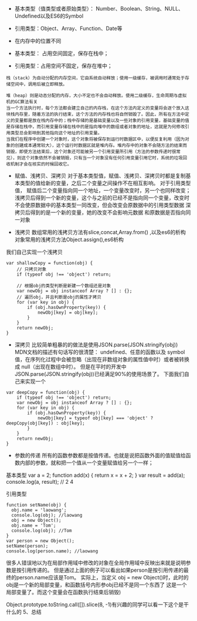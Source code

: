 - 基本类型（值类型或者原始类型）： Number、Boolean、String、NULL、Undefined以及ES6的Symbol

- 引用类型：Object、Array、Function、Date等

- 在内存中的位置不同

- 基本类型： 占用空间固定，保存在栈中；

- 引用类型：占用空间不固定，保存在堆中；

```
栈（stack）为自动分配的内存空间，它由系统自动释放；使用一级缓存，被调用时通常处于存储空间中，调用后被立即释放。

堆（heap）则是动态分配的内存，大小不定也不会自动释放。使用二级缓存，生命周期与虚拟机的GC算法有关
当一个方法执行时，每个方法都会建立自己的内存栈，在这个方法内定义的变量将会逐个放入这块栈内存里，随着方法的执行结束，这个方法的内存栈也将自然销毁了。因此，所有在方法中定义的变量都是放在栈内存中的；栈中存储的是基础变量以及一些对象的引用变量，基础变量的值是存储在栈中，而引用变量存储在栈中的是指向堆中的数组或者对象的地址，这就是为何修改引用类型总会影响到其他指向这个地址的引用变量。
当我们在程序中创建一个对象时，这个对象将被保存到运行时数据区中，以便反复利用（因为对象的创建成本通常较大），这个运行时数据区就是堆内存。堆内存中的对象不会随方法的结束而销毁，即使方法结束后，这个对象还可能被另一个引用变量所引用（方法的参数传递时很常见），则这个对象依然不会被销毁，只有当一个对象没有任何引用变量引用它时，系统的垃圾回收机制才会在核实的时候回收它。
```

- 赋值、浅拷贝、深拷贝
对于基本类型值，赋值、浅拷贝、深拷贝时都是复制基本类型的值给新的变量，之后二个变量之间操作不在相互影响。
对于引用类型值，
赋值后二个变量指向同一个地址，一个变量改变时，另一个也同样改变；
浅拷贝后得到一个新的变量，这个与之前的已经不是指向同一个变量，改变时不会使原数据中的基本类型一同改变，但会改变会原数据中的引用类型数据
深拷贝后得到的是一个新的变量，她的改变不会影响元数据
和原数据是否指向同一对象

- 浅拷贝
数组常用的浅拷贝方法有slice,concat,Array.from() ,以及es6的析构
对象常用的浅拷贝方法Object.assign(),es6析构

我们自己实现一个浅拷贝

```
var shallowCopy = function(obj) {
    // 只拷贝对象
    if (typeof obj !== 'object') return;

    // 根据obj的类型判断是新建一个数组还是对象
    var newObj = obj instanceof Array ? [] : {};
    // 遍历obj，并且判断是obj的属性才拷贝
    for (var key in obj) {
        if (obj.hasOwnProperty(key)) {
            newObj[key] = obj[key];
        }
    }
    return newObj;
}
```

- 深拷贝
比较简单粗暴的的做法是使用JSON.parse(JSON.stringify(obj))
MDN文档的描述有句话写的很清楚：
undefined、任意的函数以及 symbol 值，在序列化过程中会被忽略（出现在非数组对象的属性值中时）或者被转换成 null（出现在数组中时）。
但是在平时的开发中JSON.parse(JSON.stringify(obj))已经满足90%的使用场景了。
下面我们自己来实现一个

```
var deepCopy = function(obj) {
    if (typeof obj !== 'object') return;
    var newObj = obj instanceof Array ? [] : {};
    for (var key in obj) {
        if (obj.hasOwnProperty(key)) {
            newObj[key] = typeof obj[key] === 'object' ? deepCopy(obj[key]) : obj[key];
        }
    }
    return newObj;
}
```
- 参数的传递
所有的函数参数都是按值传递。也就是说把函数外面的值赋值给函数内部的参数，就和把一个值从一个变量赋值给另一个一样；

基本类型
var a = 2;
function add(x) {
 return x = x + 2;
}
var result = add(a);
console.log(a, result); // 2 4

引用类型
```
function setName(obj) {
  obj.name = 'laowang';
  console.log(obj); //laowang
  obj = new Object();
  obj.name = 'Tom';
  console.log(obj); //Tom
}
var person = new Object();
setName(person);
console.log(person.name); //laowang
```
很多人错误地以为在局部作用域中修改的对象在全局作用域中反映出来就是说明参数是按引用传递的。
但是通过上面的例子可以看出如果person是按引用传递的最终的person.name应该是Tom。
实际上，当定义 obj = new Object()时，此时的obj是一个新的局部变量，和函数括号内形参obj已经不是同一个东西了
这是一个局部变量了。而这个变量会在函数执行结束后销毁)

Object.prototype.toString.call([]).slice(8, -1)有兴趣的同学可以看一下这个是干什么的
5、总结

